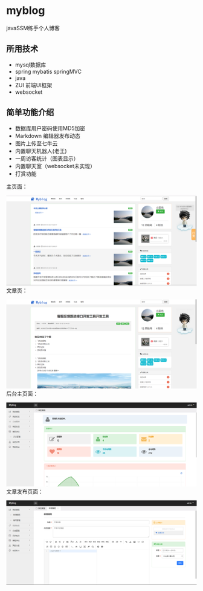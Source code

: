 # myblog
javaSSM练手个人博客

## 所用技术
- mysql数据库
- spring mybatis springMVC
- java
- ZUI 前端UI框架
- websocket

## 简单功能介绍

- 数据库用户密码使用MD5加密
- Markdown 编辑器发布动态
- 图片上传至七牛云
- 内置聊天机器人(老王)
- 一周访客统计（图表显示）
- 内置聊天室（websocket未实现）
- 打赏功能


主页面：

![image](https://github.com/yzwand123/myblog/blob/master/1.png)
文章页：

![image](https://github.com/yzwand123/myblog/blob/master/2.png)
后台主页面：

![image](https://github.com/yzwand123/myblog/blob/master/4.png)
文章发布页面：

![image](https://github.com/yzwand123/myblog/blob/master/3.png)
